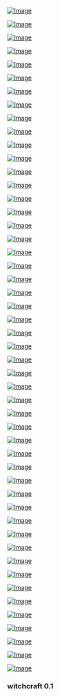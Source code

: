 
[![Image](smartdata/Screenshot_2019-12-03_10-09-51.png)]( https://www.dunya.com/gundem/trump-turkiye-savas-ucagi-icin-rusya-veya-cine-yonelebilir-haberi-458069 )
<!--bkz her canlı can yamanı tadacaktır -->
<!--bkz can yamandan çıkmadıkça ümit kesilmez-->
<!--bkz sıkı can iyidir yaman olur -->
<!--bkz el mi yaman ben mi yaman diyen ergene can yaman diyip tartışmayı bitirmek-->
<!--bkz hayatı boyunca hayran kitlesi oluşturamamış adam vs can yaman-->
<!--bkz hayran kitlesi oluşturamamaış ezik -->
<!--bkz can yamanın alem bena heyran ben sena heyran demesi-->
<!--bkz can yamanın sorunsallı olmadıüını iddia edebilmek-->
<!--bkz can yaman hayatı boyunca hayransal promlemseller yaşar mı soprunsalı -->
<!--bkz can yaman hayranına bi daha yürür mü sorunsalı -->
<!--bz bkz emre mor yürüyomudur sorunsalı->
<!--bkz sorunun ne diyen adama sensin diyen adam sorunsalı-->
<!--bkz can yamanın sorunsalı var mı sorunsalı-->
<!--bkz hayatı boyunca sorunsalları olmamaış adam sorunsalı-->
<!--bkz osurunca götten gaz mı çıkıyor sorunsalı-->
<!--bkz can yamanın hayranının bookunu çıkarması sorunsalı -->
<!--bkz can yaman ın hayranına hayran olması sorunsalı -->
<!--bkz can yamanın kadın hayranına kutuna girerim demesi sorunsalı-->
<!--bkz can yamanın erkek hayranına arkadan alıyon mu demesi sorunsalı-->
<!--bkz ya can yaman hayranıyla kozmik odada seviştiyse sorunsalı-->
<!--bkz can yamannı hayranına odaya geçelim demesi sorunsalı-->
<!--bkz ya can yaman hayranına odaya geçelim demeseydi sorunsalı-->
<!--bkz ya fatih terim fatih sinyor kerim olsayudı sorunsalı-->
<!--bkz fatih portakal ordakal olsaydı sorunsalı-->
<!--bkz ya fatih portakal elma olsaydı sorunsalı-->
<!--bkz ya can yaman  olmasaydı sorunsalı-->
<!--bkz canyaman kim diye aratmaya üşenmek sorunsalı -->
<!--bkz fatih altaylıdan fazla fatih terime entry girmek sorunsalı -->
<!--bkz ya fatih altaylı fatih terim olmasaydı sorunsalı-->
<!--bkz ya fatih portakal da vitamin olsaydı sorunsalı-->
<!--bkz 3 gündür can yumoş kim lan diye düşünmek sorunsalı-->
<!--bkz taksimin renkli siması jeff bezos-->
<!--bkz pencereyi tıklayıp çiçcek alin mi diyen cin geni-->
<!--bkz vallahi ibrahim erkalı özlemişek -->
<!-- bkz tarkanın çişim geldi diyip kaçması sorunsalı-->
<!-- bkz ahmet kaya işemeli seks severdi iddiası -->
<!-- bkz nisanurun çilesi https://www.youtube.com/watch?v=XsbksXXgXwQ -->
<!-- bkz hayran kitlesi olmayan ezik -->
<!-- bkz can yumoşu hayranları vs kerimcan durmaz  hayranları -->
<!-- bkz macun kaplıcalı cuckold mu sorunsalı -->
<!-- bkz fatih portakalın cuckold olması sorunsalı -->
<!-- bkz acun yılın gavatı mı sorunsalı -->
<!-- bkz can yamanı takipten çıkıyoruz kampannyası -->
<!-- bkz fartih portakal mı  vs fatih altaylı mı vs fatih tezcan mı sorunsalı-->
<!-- bkz annoying orange va annoying fatih-->
<!-- erkek dedikodusu yapan oğlanlara osmanlı da ne deniyordu sorunsalı bkz taşşak oğlanları-->
<!-- bkz berat albyayrakın penis yüzüğüyle seks yapması sorunsalı -->
<!-- https://www.uludagsozluk.com/k/vecihi-h%C3%BCrku%C5%9F/&w=bg bkz kuşum vecihi -->
<!-- https://www.uludagsozluk.com/k/tu%C4%9Frul-selmano%C4%9Flu/&w=bg bkz tuğrulun işemeli seks sorunsalı -->
<!-- bkz fatih portakalın swinger ilişkide kırbaçlanmayı sevmesi  sorunsalı -->
<!-- bkz acunun azına üstüne işetmesi sorunsalı -->
<!-- https://www.uludagsozluk.com/k/beyaz%C4%B1t-%C3%B6zt%C3%BCrk%C3%BCn-%C3%BCst%C3%BCne-i%C5%9Fetmesi-sorunsal%C4%B1/ -->
<!--bkz hadisenin strtaponla beyazzıtı siktiği iddası sorunsalı-->
<!-- bkz mustafa cecelinin işemeli seks sevdiği iddiası soprunsalı --> 
<!-- bkz murat bozun götten vurdurmasına ses etmeyen kamalcıalr sorunsalı-->
<!-- bkz macun kaplıcalının beyazın azına sıçması sorunsalı -->
<!-- bkz beyazıt öztürkün işemeli sıçmalı seks fantazisi sorunsalı https://www.uludagsozluk.com/e/42505048/ -->
<!-- bkz mehmet akif alakurt un can yamanı hhopur hopur hoplatacağı gerçeği -->
<!-- https://www.youtube.com/watch?v=NXQJ9iR5BkA arkadan vurdunmu önden sallanacak aga -->
<!-- https://www.youtube.com/watch?v=7Drl8LeKipA aptala anlatır gibi anlatmak -->
<!-- https://www.uludagsozluk.com/e/42504871/ bkz ananızı götten sikerun bakışı -->

[![Image](smartdata/Screenshot_2019-12-03_09-58-52.png)]( https://www.theguardian.com/world/2019/dec/03/trump-macron-brain-dead-nato-remarks )


[![Image](smartdata/Screenshot_2019-12-03_02-47-15.png)]( https://www.dunya.com/dunya/abd-fransanin-dijital-hizmet-vergisine-misilleme-yapmaya-hazirlaniyor-haberi-458021 )

[![Image](smartdata/Screenshot_2019-12-02_03-21-48.png)]( https://www.theguardian.com/science/2019/dec/01/island-states-want-decisive-action-to-prevent-inundation)


[![Image](smartdata/Screenshot_2019-12-02_03-21-59.png)]( https://www.youtube.com/watch?v=UNFDHgjrlK8 )

[![Image](smartdata/Screenshot_2019-12-02_03-32-43.png)]( https://www.youtube.com/watch?v=W6qbHYRqkbU)

[![Image](smartdata/Screenshot_2019-11-30_20-58-04.png)]( https://news.sky.com/story/north-korea-calls-japanese-pm-shinzo-abe-imbecile-and-political-dwarf-in-row-over-missiles-11874298)

[![Image](smartdata/Screenshot_2019-11-30_16-38-43.png)]( https://www.dailymotion.com/video/x99fx6 ) 

[![Image](smartdata/Screenshot_2019-11-30_15-40-03.png)]( https://www.dailymotion.com/video/x5frzub ) 

[![Image](smartdata/Screenshot_2019-11-30_11-44-46.png)]( https://www.dailymotion.com/video/xcuch5 ) 

[![Image](smartdata/Screenshot_2019-11-29_22-57-15.png)]( https://www.youtube.com/watch?v=BfVIUPqVXv4 ) 


[![Image](smartdata/Screenshot_2019-11-29_18-43-39.png)]( https://www.youtube.com/watch?v=3ttlU1-bCzM) 

[![Image](smartdata/Screenshot_2019-11-29_11-09-01.png)]( https://www.youtube.com/watch?v=MKcKtjrL5bc ) 
<!-- https://www.youtube.com/watch?v=DgtKLrT9_GI -->
<!-- https://www.youtube.com/watch?v=mOHMLuwTKWQ -->
<!-- https://www.youtube.com/watch?v=MKcKtjrL5bc LOST: Flight 815 Crash in Real Time -->
<!-- https://www.youtube.com/watch?v=GdT8eqMO4qk LOST in 8 minutes -->
<!-- https://www.youtube.com/watch?v=8-uvOpMyPgI 5th rev -->

[![Image](smartdata/Screenshot_2019-11-29_09-00-00.png)](  https://www.youtube.com/watch?v=GdT8eqMO4qk ) 

[![Image](smartdata/Screenshot_2019-11-29_04-24-40.png)]( https://www.youtube.com/watch?v=QgpBjS3HCJI ) 


[![Image](smartdata/Screenshot_2019-11-28_18-41-47.png)]( https://www.theguardian.com/world/2019/nov/28/apple-under-fire-for-labelling-crimea-as-part-of-russia-in-its-apps ) 

[![Image](smartdata/Screenshot_2019-11-28_11-31-05.png)]( https://www.youtube.com/watch?v=-gP_Q2myNWo ) 

[![Image](smartdata/Screenshot_2019-11-28_11-31-19.png)]( https://www.theguardian.com/world/2019/nov/28/macron-defends-brain-dead-nato-remarks-as-summit-approaches) 

<!-- 
https://www.youtube.com/watch?v=2q05iJ6jHu8 reserved
https://www.youtube.com/watch?v=-gP_Q2myNWo apple tree 
https://www.youtube.com/watch?v=wzIU_yc01nQ alcala
https://www.youtube.com/watch?v=lN_MSyrq6-U before the crypt
-->

[![Image](smartdata/Screenshot_2019-11-27_05-17-11.png)]( https://www.youtube.com/watch?v=YwTqpWRGmYc ) 

[![Image](smartdata/Screenshot_2019-11-27_07-50-42.png)]( https://www.youtube.com/watch?v=-371LmCinrY ) 

[![Image](smartdata/itsnotrocketscience.png)]( https://www.youtube.com/watch?v=2q05iJ6jHu8  )

[![Image](smartdata/Screenshot_2019-11-28_07-52-24.png)]( https://www.youtube.com/watch?v=zqCB8uB5bXY ) 

[![Image](smartdata/Screenshot_2019-11-26_15-55-05.png)]( https://www.youtube.com/watch?v=kAGU0__47vI )


[![Image](smartdata/Screenshot_2019-11-26_13-12-05.png)](  https://www.youtube.com/watch?v=wzIU_yc01nQ )

[![Image](smartdata/Screenshot_2019-11-26_11-37-02.png)](  https://www.youtube.com/watch?v=0lZ5t7Fz_fw )

<!-- https://www.youtube.com/watch?v=ZXYjLAqbFrs -->
<!-- https://www.youtube.com/watch?v=Z4d4yB-cm6E -->
<!-- https://www.youtube.com/watch?v=TfPQXTHPW8w -->

[![Image](smartdata/missionlocknhead.png)](  https://www.youtube.com/watch?v=6OiWfZYARio )
<!--https://www.youtube.com/watch?v=ZXYjLAqbFrs -->

[![Image](smartdata/markIII.png)](  https://www.youtube.com/watch?v=ZwOxM0-byvc )

 [![Image](smartdata/loc-time.png)](  https://www.youtube.com/watch?v=p-zJzffx3FM )
 
 [![Image](smartdata/crash.png)](  https://www.youtube.com/watch?v=xPtJj0EIQdY )


 [![Image](smartdata/hellboy.png)](  https://www.youtube.com/watch?v=qml_294gRQc )

 [![Image](smartdata/bprd.png)](  https://www.youtube.com/watch?v=eUWy54la_6g )

 [![Image](smartdata/Last-Quarter.png)]( https://www.youtube.com/watch?v=00fMhETHQME )

[![Image](smartdata/second.png)]( https://www.youtube.com/watch?v=8cW8kAFbnik )
<!-- https://www.youtube.com/watch?v=MuWwCUXGzWE otto -->
<!-- https://www.youtube.com/watch?v=eUWy54la_6g -->

 [![Image](smartdata/whatsupdoc.png)]( https://www.youtube.com/watch?v=qmV5MW_XAtg )
<!-- https://www.youtube.com/watch?v=ZQqRiqjBQeo -->

<!-- [![Image](smartdata/whatsupdoc.png)](  https://www.youtube.com/watch?v=q9RsiQSTrPA )-->
<!-- https://www.youtube.com/watch?v=b1XmPAIHZkk -->

<!--[![Image](smartdata/xerox.png)]( https://www.youtube.com/watch?v=llZWUutejao )-->

[![Image](smartdata/sun-out-mercury.png)]( https://www.youtube.com/watch?v=nlnrOr2STaE )
<!-- https://earthsky.org/tonight/transit-of-mercury-on-november-11-2019  -->

[![Image](smartdata/xerox.png)]( https://www.youtube.com/watch?v=ynFYqvnxZxY )

[![Image](smartdata/black-clad.png)]( https://www.youtube.com/watch?v=v9Ev_yC_cf0 )

[![Image](smartdata/blockrain.png)]( https://www.youtube.com/watch?v=ueiBYxI6Eqg )

[![Image](smartdata/finalflightofosiris.png)]( https://www.youtube.com/watch?v=N3ZtokEn05s )

[![Image](smartdata/ama-v-ts.png)]( https://www.theguardian.com/music/2019/nov/15/taylor-swift-says-shes-being-banned-from-singing-her-old-hits-at-amas )
<!-- https://twitter.com/MarkDice/status/1195137236599050240  -->


<!--[![Image](smartdata/rechargeable.png)]( https://www.youtube.com/watch?v=fyaI4-5849w )-->
[![Image](smartdata/silver-diamond.png)](https://www.youtube.com/watch?v=3OYJVrjdUrI )

[![Image](smartdata/bolivia-test-new-leader.png)]( https://www.theguardian.com/world/video/2019/nov/13/anez-assumes-interim-presidency-as-morales-flees-video )

[![Image](smartdata/Bolivia’s-Lithium-Isn’t-The-New-Oil.png)]( https://foreignpolicy.com/2019/11/13/coup-morales-bolivia-lithium-isnt-new-oil/)

[![Image](smartdata/syria-oil.png)]( https://www.theguardian.com/us-news/live/2019/nov/13/trump-news-today-live-impeachment-hearings-bill-taylor-george-kent-ukraine-democrats-latest-updates )


[![Image](smartdata/bolivia-coup.png)]( https://www.theguardian.com/world/2019/nov/12/evo-morales-arrives-mexico-bolivia-power-vacuum )

[![Image](smartdata/products.png)]( https://www.theguardian.com/world/2019/nov/12/products-israeli-settlements-labelled-eu-court )
<!-- https://www.youtube.com/watch?v=Xo7aPtVfzps fact or friction -->

[![Image](smartdata/spacetrash.png)]( https://www.youtube.com/watch?v=juQPE-v28es )

[![Image](smartdata/mercury-transit-wide.png)](  https://www.nationalgeographic.com/science/2019/11/last-transit-of-mercury-until-2032-how-to-watch-livestream/ )
<!-- https://www.nationalgeographic.com/science/2019/11/last-transit-of-mercury-until-2032-how-to-watch-livestream/ -->

[![Image](smartdata/mercury-transit.png)]( https://www.timeanddate.com/eclipse/transit/2019-november-11)
<!-- https://www.timeanddate.com/eclipse/transit/2019-november-11 -->

[![Image](smartdata/hardware.png)]( https://www.youtube.com/watch?v=5Hx80FJAuuw )

### witchcraft 0.1
<!--
<div class="video-container">
  <iframe width="100%" src="https://player.vimeo.com/video/267559525" frameborder="0" allowfullscreen></iframe>
</div>-->


